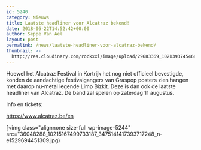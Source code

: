 ```yaml
---
id: 5240
category: Nieuws
title: Laatste headliner voor Alcatraz bekend!
date: 2018-06-22T14:52:42+00:00
author: Seppe Van Ael
layout: post
permalink: /news/laatste-headliner-voor-alcatraz-bekend/
thumbnail: >-
  http://res.cloudinary.com/rockxxl/image/upload/29683369_10213937454643249_177580843101847552_n.jpg
---
```

Hoewel het Alcatraz Festival in Kortrijk het nog niet officieel bevestigde, konden de aandachtige festivalgangers van Graspop posters zien hangen met daarop nu-metal legende Limp Bizkit. Deze is dan ook de laatste headliner van Alcatraz. De band zal spelen op zaterdag 11 augustus.

Info en tickets:

<https://www.alcatraz.be/en>

[<img class="alignnone size-full wp-image-5244" src="36048288_10215167499733187_3475141417393717248_n-e1529694451309.jpg)